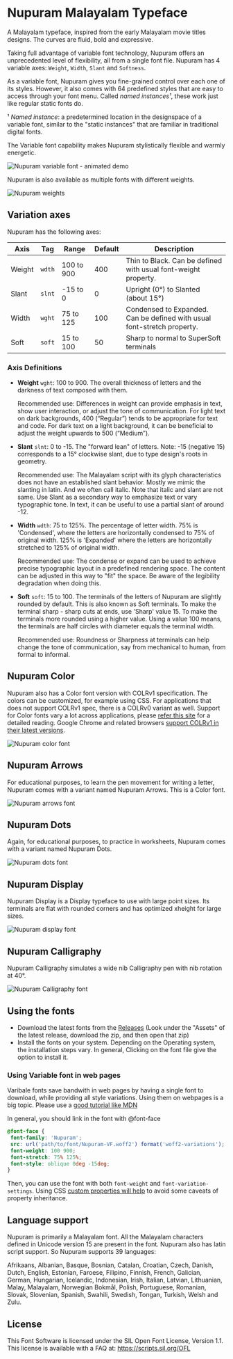 # Nupuram Malayalam Typeface

A Malayalam typeface, inspired from the early Malayalam movie titles designs. The curves are fluid, bold and expressive.

Taking full advantage of variable font technology, Nupuram offers an unprecedented level of flexibility, all from a single font file. Nupuram has 4 variable axes: `Weight`, `Width`, `Slant` and `Softness`.

As a variable font, Nupuram gives you fine-grained control over each one of its styles. However, it also comes with 64 predefined styles that are easy to access through your font menu. Called *named instances¹*, these work just like regular static fonts do.

¹ *Named instance*: a predetermined location in the designspace of a variable font, similar to the "static instances" that are familiar in traditional digital fonts.

The Variable font capability makes Nupuram stylistically flexible and warmly energetic.

![Nupuram variable font - animated demo](docs/nupuram-var.gif "Nupuram variable font - animated demo showing all 4 axis")

Nupuram is also available as multiple fonts with different weights.

![Nupuram weights](docs/nupuram-weight.png "Nupuram weights")

## Variation axes

Nupuram has the following axes:

| Axis       | Tag    | Range        | Default | Description                                                     |
| ---------- | ------ | ------------ | ------- | --------------------------------------------------------------- |
| Weight  | `wdth` | 100 to 900       | 400       | Thin to Black. Can be defined with usual font-weight property.                      |
| Slant     | `slnt` | -15 to 0       | 0       | Upright (0°) to Slanted (about 15°)                                                |
| Width     | `wght` | 75 to 125  | 100     | Condensed to Expanded. Can be defined with usual font-stretch property. |
| Soft      | `soft` | 15 to 100     | 50       | Sharp to normal to SuperSoft terminals                           |

### Axis Definitions

* **Weight** `wght`: 100 to 900. The overall thickness of letters and the darkness of text composed with them.

    Recommended use: Differences in weight can provide emphasis in text, show user interaction, or adjust the tone of communication. For light text on dark backgrounds, 400 (“Regular”) tends to be appropriate for text and code. For dark text on a light background, it can be beneficial to adjust the weight upwards to 500 (“Medium”).

* **Slant** `slnt`: 0 to -15. The "forward lean" of letters. Note: -15 (negative 15) corresponds to a 15° clockwise slant, due to type design's roots in geometry.

    Recommended use: The Malayalam script with its glyph characteristics does not have an established slant behavior. Mostly we mimic the slanting in latin. And we often call italic. Note that italic and slant are not same.  Use Slant as a secondary way to emphasize text or vary typographic tone. In text, it can be useful to use a partial slant of around -12.

* **Width** `wdth`: 75 to 125%. The percentage of letter width. 75% is 'Condensed', where the letters are horizontally condensed to 75% of original width. 125% is 'Expanded' where the letters are horizontally stretched to 125% of original width.

    Recommended use: The condense or expand can be used to achieve precise typographic layout in a predefined rendering space. The content can be adjusted in this way to "fit" the space. Be aware of the legibility degradation when doing this.

* **Soft** `soft`: 15 to 100. The terminals of the letters of Nupuram are slightly rounded by default. This is also known as Soft terminals. To make the terminal sharp - sharp cuts at ends, use 'Sharp' value 15. To make the terminals more rounded using a higher value. Using a value 100 means, the terminals are half circles with diameter equals the terminal width.

    Recommended use: Roundness or Sharpness at terminals can help change the tone of communication, say from mechanical to human, from formal to informal.

## Nupuram Color

Nupuram also has a Color font version with COLRv1 specification. The colors can be customized, for example using CSS. For applications that does not support COLRv1 spec, there is a COLRv0 variant as well. Support for Color fonts vary a lot across applications, please [refer this site](https://www.colorfonts.wtf/) for a detailed reading. Google Chrome and related browsers [support COLRv1 in their latest versions](https://developer.chrome.com/blog/colrv1-fonts/).

![Nupuram color font](docs/nupuram-color.png "Nupuram color font")

## Nupuram Arrows

For educational purposes, to learn the pen movement for writing a letter, Nupuram comes with a variant named Nupuram Arrows. This is a Color font.

![Nupuram arrows font](docs/nupuram-arrows.png "Nupuram Arrows font")

## Nupuram Dots

Again, for educational purposes, to practice in worksheets, Nupuram comes with a variant named Nupuram Dots.

![Nupuram dots font](docs/nupuram-dots.png "Nupuram dots font")

## Nupuram Display

Nupuram Display is a Display typeface to use with large point sizes. Its terminals are flat with rounded corners and has optimized xheight for large sizes.

![Nupuram display font](docs/nupuram-display.png "Nupuram display font")

## Nupuram Calligraphy

Nupuram Calligraphy simulates a wide nib Calligraphy pen with nib rotation at 40°.

![Nupuram Calligraphy font](docs/nupuram-calligraphy.png "Nupuram Calligraphy font")

## Using the fonts

* Download the latest fonts from the [Releases](https://gitlab.com/smc/fonts/Nupuram/-/releases/) (Look under the "Assets" of the latest release, download the zip, and then open that zip)
* Install the fonts on your system. Depending on the Operating system, the installation steps vary. In general, Clicking on the font file give the option to install it.

### Using Variable font in web pages

Varibale fonts save bandwith in web pages by having a single font to download, while providing all style variations. Using them on webpages is a big topic. Please use a [good tutorial like MDN](https://developer.mozilla.org/en-US/docs/Web/CSS/CSS_Fonts/Variable_Fonts_Guide)

In general, you should link in the font with @font-face

```css
@font-face {
 font-family: 'Nupuram';
 src: url('path/to/font/Nupuram-VF.woff2') format('woff2-variations');
 font-weight: 100 900;
 font-stretch: 75% 125%;
 font-style: oblique 0deg -15deg;
}
```
Then, you can use the font with both `font-weight` and `font-variation-settings`. Using CSS [custom properties will help](https://pixelambacht.nl/2019/fixing-variable-font-inheritance/) to avoid some caveats of property inheritance.

## Language support

Nupuram is primarily a Malayalam font. All the Malayalam characters defined in Unicode version 15 are present in the font. Nupuram also has latin script support. So Nupuram supports 39 languages:

Afrikaans, Albanian, Basque, Bosnian, Catalan, Croatian, Czech, Danish, Dutch, English, Estonian, Faroese, Filipino, Finnish, French, Galician, German, Hungarian, Icelandic, Indonesian, Irish, Italian, Latvian, Lithuanian, Malay, Malayalam, Norwegian Bokmål, Polish, Portuguese, Romanian, Slovak, Slovenian, Spanish, Swahili, Swedish, Tongan, Turkish, Welsh and Zulu.

## License

This Font Software is licensed under the SIL Open Font License, Version 1.1. This license is available with a FAQ at: https://scripts.sil.org/OFL
